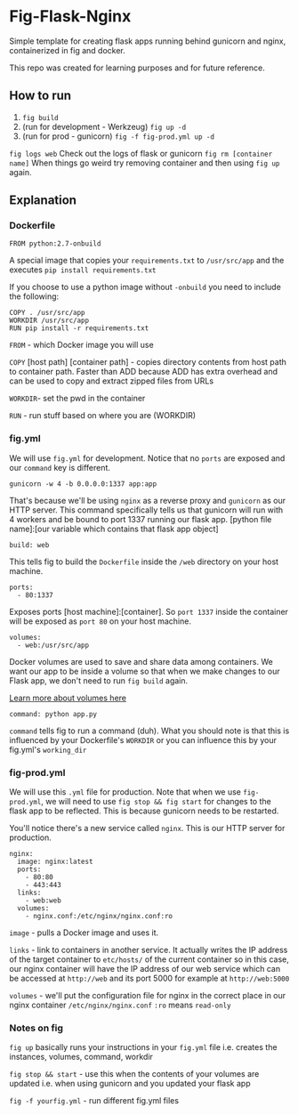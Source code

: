 # Fig-Flask-Nginx

Simple template for creating flask apps running behind gunicorn and nginx,
containerized in fig and docker.

This repo was created for learning purposes and for future reference.

## How to run

1. `fig build`
2. (run for development - Werkzeug) `fig up -d`
3. (run for prod - gunicorn) `fig -f fig-prod.yml up -d`

`fig logs web` Check out the logs of flask or gunicorn
`fig rm [container name]` When things go weird try removing container and then using `fig up` again.

## Explanation

### Dockerfile

```
FROM python:2.7-onbuild
```

A special image that copies your `requirements.txt` to `/usr/src/app` and the executes
`pip install requirements.txt`

If you choose to use a python image without `-onbuild` you need to include the following:

```
COPY . /usr/src/app
WORKDIR /usr/src/app
RUN pip install -r requirements.txt
```

`FROM` - which Docker image you will use

`COPY` [host path] [container path] - copies directory contents from host path to container path. Faster than ADD because ADD has extra overhead and can be used to copy and extract zipped files from URLs

`WORKDIR`- set the pwd in the container

`RUN` - run stuff based on where you are (WORKDIR)

### fig.yml

We will use `fig.yml` for development. Notice that no `ports` are exposed and our `command` key is different.

```
gunicorn -w 4 -b 0.0.0.0:1337 app:app
```

That's because we'll be using `nginx` as a reverse proxy and `gunicorn` as our HTTP server. This command specifically tells us that gunicorn will run with 4 workers and be bound to port 1337 running our flask app. [python file name]:[our variable which contains that flask app object]

`build: web`

This tells fig to build the `Dockerfile` inside the `/web` directory on your host machine.

```
ports:
  - 80:1337
```

Exposes ports [host machine]:[container]. So `port 1337` inside the container will be exposed as `port 80` on your host machine.

```
volumes:
  - web:/usr/src/app
```

Docker volumes are used to save and share data among containers.
We want our app to be inside a volume so that when we make changes to our Flask app, we don't need to run `fig build` again.

[Learn more about volumes here](https://docs.docker.com/userguide/dockervolumes/)

`command: python app.py`

`command` tells fig to run a command (duh). What you should note is that this is influenced by your Dockerfile's `WORKDIR` or you can influence this by your fig.yml's `working_dir`

### fig-prod.yml

We will use this `.yml` file for production. Note that when we use `fig-prod.yml`, we will need to use `fig stop && fig start` for changes to the flask app to be reflected. This is because gunicorn needs to be restarted.

You'll notice there's a new service called `nginx`. This is our HTTP server for production.

```
nginx:
  image: nginx:latest
  ports:
    - 80:80
    - 443:443
  links:
    - web:web
  volumes:
    - nginx.conf:/etc/nginx/nginx.conf:ro
```

`image` - pulls a Docker image and uses it.

`links` - link to containers in another service. It actually writes the IP address of the target container to `etc/hosts/` of the current container so in this case, our nginx container will have the IP address of our web service which can be accessed at `http://web` and its port 5000 for example at `http://web:5000`

`volumes` - we'll put the configuration file for nginx in the correct place in our nginx container `/etc/nginx/nginx.conf` `:ro` means `read-only`

### Notes on fig

`fig up` basically runs your instructions in your `fig.yml` file i.e. creates the instances, volumes, command, workdir

`fig stop && start` - use this when the contents of your volumes are updated i.e. when using gunicorn and you updated your flask app

`fig -f yourfig.yml` - run different fig.yml files


